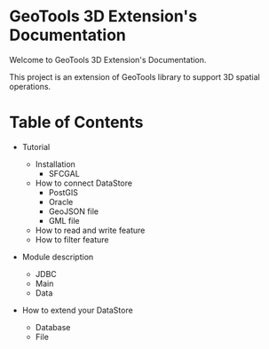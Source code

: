 # GeoTools 3D Extension's Documentation

Welcome to GeoTools 3D Extension's Documentation.

This project is an extension of GeoTools library to support 3D spatial operations.

# Table of Contents
- Tutorial
	- Installation
		- SFCGAL
	- How to connect DataStore
		- PostGIS
		- Oracle
		- GeoJSON file
		- GML file
	- How to read and write feature
	- How to filter feature

- Module description 
	- JDBC
	- Main
	- Data
- How to extend your DataStore
	- Database
	- File